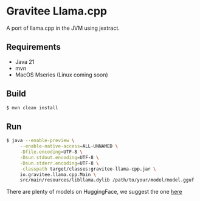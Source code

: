 # Gravitee Llama.cpp

A port of llama.cpp in the JVM using jextract.

## Requirements

- Java 21
- mvn
- MacOS Mseries (Linux coming soon)

## Build

```bash
$ mvn clean install
```

## Run

```bash
$ java --enable-preview \
     --enable-native-access=ALL-UNNAMED \
     -Dfile.encoding=UTF-8 \
     -Dsun.stdout.encoding=UTF-8 \
     -Dsun.stderr.encoding=UTF-8 \
     -classpath target/classes:gravitee-llama-cpp.jar \
     io.gravitee.llama.cpp.Main \
     src/main/resources/libllama.dylib /path/to/your/model/model.gguf
```

There are plenty of models on HuggingFace, we suggest the one [here](https://huggingface.co/bartowski/Llama-3.2-1B-Instruct-GGUF) 